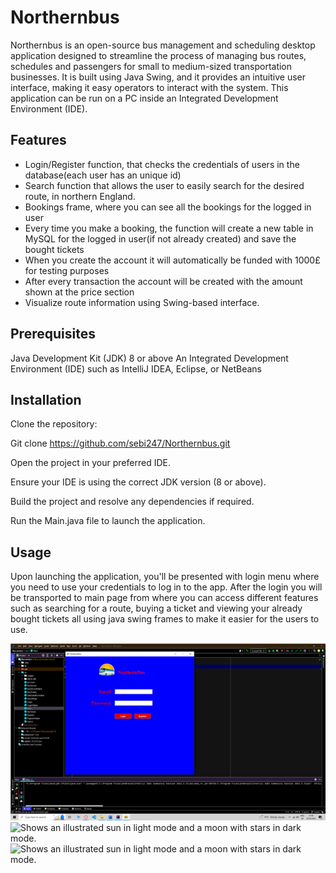 # Northernbus
 
Northernbus is an open-source bus management and scheduling desktop application designed to streamline the process of managing bus routes, schedules and passengers for small to medium-sized transportation businesses. It is built using Java Swing, and it provides an intuitive user interface, making it easy operators to interact with the system. This application can be run on a PC inside an Integrated Development Environment (IDE).

## Features

+	Login/Register function, that checks the credentials of users in the database(each user has an unique id)
+	Search function that allows the user to easily search for the desired route, in northern England.
+	Bookings frame, where you can see all the bookings for the logged in user
+	Every time you make a booking, the function will create a new table in MySQL for the logged in user(if not already created) and save the bought tickets
+	When you create the account it will automatically be funded with 1000£ for testing purposes
+	After every transaction the account will be created with the amount shown at the price section
+	Visualize route information using Swing-based interface.

## Prerequisites

Java Development Kit (JDK) 8 or above
An Integrated Development Environment (IDE) such as IntelliJ IDEA, Eclipse, or NetBeans

## Installation

Clone the repository:

Git clone https://github.com/sebi247/Northernbus.git

Open the project in your preferred IDE.

Ensure your IDE is using the correct JDK version (8 or above).

Build the project and resolve any dependencies if required.

Run the Main.java file to launch the application.


## Usage
Upon launching the application, you'll be presented with login menu where you need to use your credentials to log in to the app. After the login you will be transported to main page from where you can access different features such as searching for a route, buying a ticket and viewing your already bought tickets all using java swing frames to make it easier for the users to use.

<picture>
<source media="(prefers-color-scheme: dark)" srcset="https://github.com/sebi247/Northernbus/blob/master/Picture1.png">
  <source media="(prefers-color-scheme: light)" srcset="https://github.com/sebi247/Northernbus/blob/master/Picture1.png">
  <img alt="Shows an illustrated sun in light mode and a moon with stars in dark mode." src="https://github.com/sebi247/Northernbus/blob/master/Picture1.png">
</picture>

<picture>
<source media="(prefers-color-scheme: dark)" srcset="https://user-images.githubusercontent.com/25423296/163456776-7f95b81a-f1ed-45f7-b7ab-8fa810d529fa.png">
  <source media="(prefers-color-scheme: light)" srcset="https://user-images.githubusercontent.com/25423296/163456779-a8556205-d0a5-45e2-ac17-42d089e3c3f8.png">
  <img alt="Shows an illustrated sun in light mode and a moon with stars in dark mode." src="https://user-images.githubusercontent.com/25423296/163456779-a8556205-d0a5-45e2-ac17-42d089e3c3f8.png">
</picture>

<picture>
<source media="(prefers-color-scheme: dark)" srcset="https://user-images.githubusercontent.com/25423296/163456776-7f95b81a-f1ed-45f7-b7ab-8fa810d529fa.png">
  <source media="(prefers-color-scheme: light)" srcset="https://user-images.githubusercontent.com/25423296/163456779-a8556205-d0a5-45e2-ac17-42d089e3c3f8.png">
  <img alt="Shows an illustrated sun in light mode and a moon with stars in dark mode." src="https://user-images.githubusercontent.com/25423296/163456779-a8556205-d0a5-45e2-ac17-42d089e3c3f8.png">
</picture>
 

 
